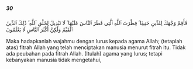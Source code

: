 ##### 30

<span class="ayah">فَأَقِمْ وَجْهَكَ لِلدِّينِ حَنِيفًۭا ۚ فِطْرَتَ ٱللَّهِ ٱلَّتِى فَطَرَ ٱلنَّاسَ عَلَيْهَا ۚ لَا تَبْدِيلَ لِخَلْقِ ٱللَّهِ ۚ ذَٰلِكَ ٱلدِّينُ ٱلْقَيِّمُ وَلَٰكِنَّ أَكْثَرَ ٱلنَّاسِ لَا يَعْلَمُونَ</span>

<span class="ayah_translation">Maka hadapkanlah wajahmu dengan lurus kepada agama Allah; (tetaplah atas) fitrah Allah yang telah menciptakan manusia menurut fitrah itu. Tidak ada peubahan pada fitrah Allah. (Itulah) agama yang lurus; tetapi kebanyakan manusia tidak mengetahui,</span>
